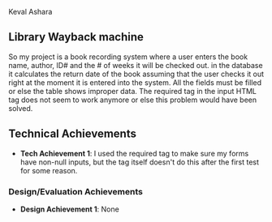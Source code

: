 Keval Ashara



## Library Wayback machine

So my project is a book recording system where a user enters the book name, author, ID# and the # of weeks it will be checked out.
in the database it calculates the return date of the book assuming that the user checks it out right at the moment it is entered into the system. 
All the fields must be filled or else the table shows improper data. The required tag in the input HTML tag does not seem to work anymore or else this problem would have been solved. 


## Technical Achievements

- **Tech Achievement 1**: I used the required tag to make sure my forms have non-null inputs, but the tag itself doesn't do this after the first test for some reason. 

### Design/Evaluation Achievements

- **Design Achievement 1**: None
